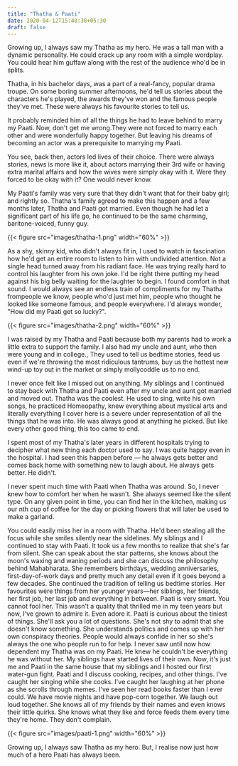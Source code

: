 ```yaml
---
title: "Thatha & Paati"
date: 2020-04-12T15:40:38+05:30
draft: false
---
```


Growing up, I always saw my Thatha as my hero. He was a tall man with a dynamic personality. He could crack up any room with a simple wordplay. You could hear him guffaw along with the rest of the audience who'd be in splits.

Thatha, in his bachelor days, was a part of a real-fancy, popular drama troupe. On some boring summer afternoons, he'd tell us stories about the characters he's played, the awards they've won and the famous people they've met. These were always his favourite stories to tell us. 

It probably reminded him of all the things he had to leave behind to marry my Paati. Now, don't get me wrong.They were not forced to marry each other and were wonderfully happy together. But leaving his dreams of becoming an actor was a prerequisite to marrying my Paati.

You see, back then, actors led lives of their choice. There were always stories, news is more like it, about actors marrying their 3rd wife or having extra marital affairs and how the wives were simply okay with it. Were they forced to be okay with it? One would never know.

My Paati's family was very sure that they didn't want that for their baby girl; and rightly so. 
Thatha's family agreed to make this happen and a few months later, Thatha and Paati got married. Even though he had let a significant part of his life go, he continued to be the same charming, baritone-voiced, funny guy.

{{< figure src="images/thatha-1.png" width="60%" >}}

As a shy, skinny kid, who didn't always fit in, I used to watch in fascination how he'd get an entire room to listen to him with undivided attention. Not a single head turned away from his radiant face. He was trying really hard to control his laughter from his own joke. I'd be right there putting my head against his big belly waiting for the laughter to begin. I found comfort in that sound. 
I would always see an endless train of compliments for my Thatha frompeople we know, people who'd just met him, people who thought he looked like someone famous, and people everywhere. I'd always wonder, "How did my Paati get so lucky?".

{{< figure src="images/thatha-2.png" width="60%" >}}

I was raised by my Thatha and Paati because both my parents had to work a little extra to support the family. I also had my uncle and aunt, who then were young and in college., They used to tell us bedtime stories, feed us even if we're throwing the most ridiculous tantrums, buy us the hottest new wind-up toy out in the market or simply mollycoddle us to no end.

I never once felt like I missed out on anything. My siblings and I continued to stay back with Thatha and Paati even after my uncle and aunt got married and moved out. 
Thatha was the coolest. He used to sing, write his own songs, he practiced Homeopathy, knew everything about mystical arts and literally everything I cover here is a severe under representation of all the things that he was into. He was always good at anything he picked. 
But like every other good thing, this too came to end.

I spent most of my Thatha's later years in different hospitals trying to decipher what new thing each doctor used to say. I was quite happy even in the hospital. I had seen this happen before — he always gets better and comes back home with something new to laugh about. He always gets better.
He didn't.

I never spent much time with Paati when Thatha was around. So, I never knew how to comfort her when he wasn't. She always seemed like the silent type. On any given point in time, you can find her in the kitchen, making us our nth cup of coffee for the day or picking flowers that will later be used to make a garland.

You could easily miss her in a room with Thatha. He'd been stealing all the focus while she smiles silently near the sidelines. 
My siblings and I continued to stay with Paati. It took us a few months to realize that she's far from silent. She can speak about the star patterns, she knows about the moon's waxing and waning periods and she can discuss the philosophy behind Mahabharata.
She remembers birthdays, wedding anniversaries, first-day-of-work days and pretty much any detail even if it goes beyond a few decades. 
She continued the tradition of telling us bedtime stories. Her favourites were things from her younger years—her siblings, her friends, her first job, her last job and everything in between. Paati is very smart. You cannot fool her. This wasn't a quality that thrilled me in my teen years but now, I've grown to admire it. Even adore it. 
Paati is curious about the tiniest of things. She'll ask you a lot of questions. She's not shy to admit that she doesn't know something. She understands politics and comes up with her own conspiracy theories. People would always confide in her so she's always the one who people run to for help. 
I never saw until now how dependent my Thatha was on my Paati. He knew he couldn't be everything he was without her. 
My siblings have started lives of their own. Now, it's just me and Paati in the same house that my siblings and I hosted our first water-gun fight. Paati and I discuss cooking, recipes, and other things. I've caught her singing while she cooks. I've caught her laughing at her phone as she scrolls through memes. I've seen her read books faster than I ever could. We have movie nights and have pop-corn together. We laugh out loud together. She knows all of my friends by their names and even knows their little quirks. She knows what they like and force feeds them every time they're home. They don't complain.

{{< figure src="images/paati-1.png" width="60%" >}}

Growing up, I always saw Thatha as my hero. But, I realise now just how much of a hero Paati has always been.